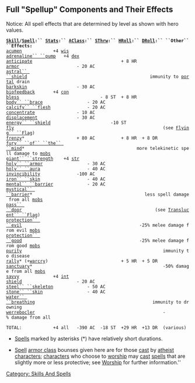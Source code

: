 ## Full "Spellup" Components and Their Effects

Notice: All spell effects that are determined by level as shown with
hero values.

**[`Skill`](:Category:_Skills.md "wikilink")`/`[`Spell`](:Category:_Spells.md "wikilink")`:`` `[`Stats`](:Category:_Statistics.md "wikilink")`:`` `[`AClass`](Armor_Class.md "wikilink")`:`` `[`SThrw`](Saving_Throw.md "wikilink")`:`` `[`HRoll`](Hit_Roll.md "wikilink")`:`` `[`DRoll`](Damage_Roll.md "wikilink")`:`` ``Other`` ``Effects:`**  
[`acumen`](Acumen.md "wikilink")`            +4 `[`wis`](Wisdom.md "wikilink")`                                    `  
[`adrenaline`` ``pump`](Adrenaline_Pump.md "wikilink")`   +4 `[`dex`](Dexterity.md "wikilink")`                                    `  
[`anticipate`](Anticipate.md "wikilink")`                                  + 8 HR          `  
[`armor`](Armor_(spell).md "wikilink")`                      - 20 AC                          `  
[`astral`` ``shield`](Astral_Shield.md "wikilink")`                                               immunity to `[`portal`](Portals.md "wikilink")` drain`  
[`barkskin`](Barkskin.md "wikilink")`                   - 30 AC                          `  
[`biofeedback`](Biofeedback.md "wikilink")`       +4 `[`con`](Constitution.md "wikilink")`                                    `  
[`bless`](Bless.md "wikilink")`                               - 8 ST  + 8 HR          `  
[`body`` ``brace`](Body_Brace.md "wikilink")`                 - 20 AC                          `  
[`calcify`` ``flesh`](Calcify_Flesh.md "wikilink")`              - 20 AC                          `  
[`concentrate`](Concentrate.md "wikilink")`                - 10 AC                          `  
[`displacement`](Displacement.md "wikilink")`               - 30 AC                          `  
[`energy`` ``shield`](Energy_Shield.md "wikilink")`                       -10 ST                  `  
[`fly`](Fly.md "wikilink")`                                                         (see `[`Flying`` ``Flag`](Flying_Flag "wikilink")`)`  
[`frenzy`](Frenzy.md "wikilink")`*                    + 80 AC          + 8 HR  + 8 DR  `  
[`fury`` ``of`` ``the`` ``mind`](Fury_Of_The_Mind.md "wikilink")`*                                           more telekinetic spell damage to `[`mobs`](:Category:_Mobs.md "wikilink")  
[`giant`` ``strength`](Giant_Strength.md "wikilink")`    +4 `[`str`](Strength.md "wikilink")`                                    `  
[`holy`` ``armor`](Holy_Armor.md "wikilink")`                 - 30 AC                          `  
[`holy`` ``aura`](Holy_Aura.md "wikilink")`                  - 40 AC                          `  
[`invincibility`](Invincibility.md "wikilink")`              -100 AC                          `  
[`iron`` ``skin`](Iron_Skin.md "wikilink")`                  - 40 AC                          `  
[`mental`` ``barrier`](Mental_Barrier.md "wikilink")`             - 20 AC                          `  
[`mystical`` ``barrier`](Mystical_Barrier.md "wikilink")`*                                           less spell damage from all `[`mobs`](:Category:_Mobs.md "wikilink")  
[`pass`` ``door`](Pass_Door.md "wikilink")`                                                   (see `[`Translucent`` ``Flag`](Translucent_Flag "wikilink")`)`  
[`protection`` ``evil`](Protection_Evil.md "wikilink")`                                             -25% melee damage from evil `[`mobs`](:Category:_Mobs.md "wikilink")  
[`protection`` ``good`](Protection_Good.md "wikilink")`                                             -25% melee damage from good `[`mobs`](:Category:_Mobs.md "wikilink")  
[`purity`](Purity.md "wikilink")`                                                      immunity to disease`  
[`rally`](Rally.md "wikilink")`* (+`[`warcry`](Warcry.md "wikilink")`)                            + 5 HR  + 5 DR  `  
[`sanctuary`](Sanctuary.md "wikilink")`*                                                  -50% damage from all `[`mobs`](:Category:_Mobs.md "wikilink")  
[`savvy`](Savvy.md "wikilink")`             +4 `[`int`](Intelligence.md "wikilink")`                                    `  
[`shield`](Shield.md "wikilink")`                     - 20 AC                          `  
[`steel`` ``skeleton`](Steel_Skeleton.md "wikilink")`             - 50 AC                          `  
[`stone`` ``skin`](Stone_Skin.md "wikilink")`                 - 40 AC                          `  
[`water`` ``breathing`](Water_Breathing.md "wikilink")`                                             immunity to drowning`  
[`werrebocler`](werrebocler "wikilink")`                                                 -% damage from all`  
`                                                               `  
`TOTAL:            +4 all   -390 AC  -18 ST  +29 HR  +13 DR  (various)`

-   [Spells](:Category:_Spells.md "wikilink") marked by asterisks (\*)
    have relatively short durations.

<!-- -->

-   [Spell](:Category:_Spells.md "wikilink") [armor
    class](Armor_Class.md "wikilink") bounses given here are for those
    [cast](Cast.md "wikilink") by [atheist](Atheists.md "wikilink")
    [characters](:Category:_Characters.md "wikilink");
    [characters](:Category:_Characters.md "wikilink") who choose to
    [worship](Worship.md "wikilink") may [cast](Cast.md "wikilink")
    [spells](:Category:_Spells.md "wikilink") that are slightly more or
    less protective; see [Worship](Worship.md "wikilink") for further
    information.''

[Category: Skills And Spells](Category:_Skills_And_Spells "wikilink")

